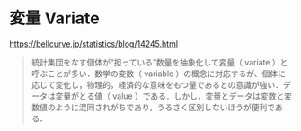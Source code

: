 # 変量 Variate

https://bellcurve.jp/statistics/blog/14245.html

> 統計集団をなす個体が“担っている”数量を抽象化して変量（ variate ）と呼ぶことが多い．数学の変数（ variable ）の概念に対応するが、個体に応じて変化し，物理的，経済的な意味をもつ量であるとの意識が強い．データは変量がとる値（ value ）である．しかし，変量とデータは変数と変数値のように混同されがちであり，うるさく区別しないほうが便利である．
